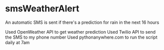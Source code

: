 # smsWeatherAlert
An automatic SMS is sent if there's a prediction for rain in the next 16 hours

Used OpenWeather API to get weather prediction
Used Twilio API to send the SMS to my phone number
Used pythonanywhere.com to run the script daily at 7am
